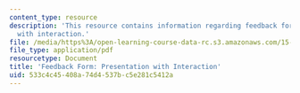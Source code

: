 ```yaml
---
content_type: resource
description: 'This resource contains information regarding feedback form: presentation
  with interaction.'
file: /media/https%3A/open-learning-course-data-rc.s3.amazonaws.com/15-279-management-communication-for-undergraduates-fall-2012/533c4c45408a74d4537bc5e281c5412a_MIT15_279F12_presInterFdbk.pdf
file_type: application/pdf
resourcetype: Document
title: 'Feedback Form: Presentation with Interaction'
uid: 533c4c45-408a-74d4-537b-c5e281c5412a
---
```

